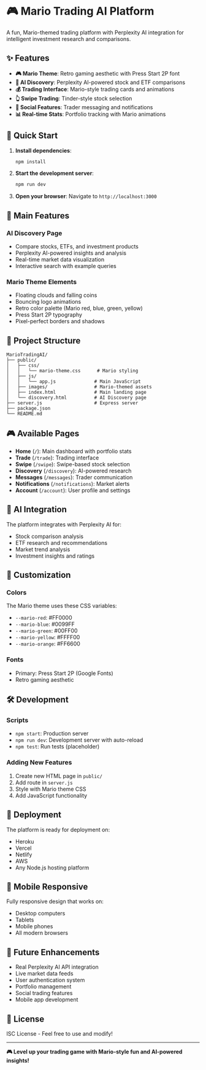 # 🎮 Mario Trading AI Platform

A fun, Mario-themed trading platform with Perplexity AI integration for intelligent investment research and comparisons.

## ✨ Features

- **🎮 Mario Theme**: Retro gaming aesthetic with Press Start 2P font
- **🤖 AI Discovery**: Perplexity AI-powered stock and ETF comparisons
- **💰 Trading Interface**: Mario-style trading cards and animations
- **👆 Swipe Trading**: Tinder-style stock selection
- **💬 Social Features**: Trader messaging and notifications
- **📊 Real-time Stats**: Portfolio tracking with Mario animations

## 🚀 Quick Start

1. **Install dependencies**:
   ```bash
   npm install
   ```

2. **Start the development server**:
   ```bash
   npm run dev
   ```

3. **Open your browser**:
   Navigate to `http://localhost:3000`

## 🎯 Main Features

### AI Discovery Page
- Compare stocks, ETFs, and investment products
- Perplexity AI-powered insights and analysis
- Real-time market data visualization
- Interactive search with example queries

### Mario Theme Elements
- Floating clouds and falling coins
- Bouncing logo animations
- Retro color palette (Mario red, blue, green, yellow)
- Press Start 2P typography
- Pixel-perfect borders and shadows

## 📁 Project Structure

```
MarioTradingAI/
├── public/
│   ├── css/
│   │   └── mario-theme.css      # Mario styling
│   ├── js/
│   │   └── app.js              # Main JavaScript
│   ├── images/                 # Mario-themed assets
│   ├── index.html              # Main landing page
│   └── discovery.html          # AI Discovery page
├── server.js                   # Express server
├── package.json
└── README.md
```

## 🎮 Available Pages

- **Home** (`/`): Main dashboard with portfolio stats
- **Trade** (`/trade`): Trading interface
- **Swipe** (`/swipe`): Swipe-based stock selection
- **Discovery** (`/discovery`): AI-powered research
- **Messages** (`/messages`): Trader communication
- **Notifications** (`/notifications`): Market alerts
- **Account** (`/account`): User profile and settings

## 🤖 AI Integration

The platform integrates with Perplexity AI for:
- Stock comparison analysis
- ETF research and recommendations
- Market trend analysis
- Investment insights and ratings

## 🎨 Customization

### Colors
The Mario theme uses these CSS variables:
- `--mario-red`: #FF0000
- `--mario-blue`: #0099FF
- `--mario-green`: #00FF00
- `--mario-yellow`: #FFFF00
- `--mario-orange`: #FF6600

### Fonts
- Primary: Press Start 2P (Google Fonts)
- Retro gaming aesthetic

## 🛠️ Development

### Scripts
- `npm start`: Production server
- `npm run dev`: Development server with auto-reload
- `npm test`: Run tests (placeholder)

### Adding New Features
1. Create new HTML page in `public/`
2. Add route in `server.js`
3. Style with Mario theme CSS
4. Add JavaScript functionality

## 🚀 Deployment

The platform is ready for deployment on:
- Heroku
- Vercel
- Netlify
- AWS
- Any Node.js hosting platform

## 📱 Mobile Responsive

Fully responsive design that works on:
- Desktop computers
- Tablets
- Mobile phones
- All modern browsers

## 🎯 Future Enhancements

- Real Perplexity AI API integration
- Live market data feeds
- User authentication system
- Portfolio management
- Social trading features
- Mobile app development

## 📄 License

ISC License - Feel free to use and modify!

---

**🎮 Level up your trading game with Mario-style fun and AI-powered insights!**
